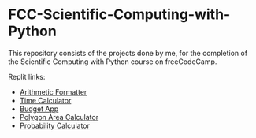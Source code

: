 # FCC-Scientific-Computing-with-Python
This repository consists of the projects done by me, for the completion of the Scientific Computing with Python course on freeCodeCamp.

Replit links:
- [Arithmetic Formatter](https://replit.com/@amrithanandini/boilerplate-arithmetic-formatter)
- [Time Calculator]()
- [Budget App](https://replit.com/@amrithanandini/boilerplate-budget-app)
- [Polygon Area Calculator](https://replit.com/@amrithanandini/boilerplate-polygon-area-calculator#shape_calculator.py)
- [Probability Calculator](https://replit.com/@amrithanandini/boilerplate-probability-calculator)

